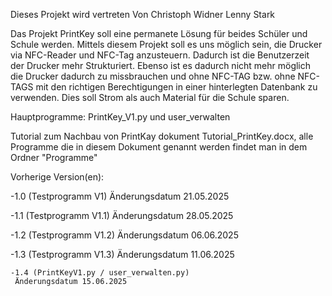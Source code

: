 Dieses Projekt wird vertreten Von
  Christoph Widner
  Lenny Stark


Das Projekt PrintKey soll eine permanete Lösung für beides Schüler und Schule werden.
Mittels diesem Projekt soll es uns möglich sein, die Drucker via NFC-Reader und 
NFC-Tag anzusteuern. Dadurch ist die Benutzerzeit der Drucker mehr Strukturiert.
Ebenso ist es dadurch nicht mehr möglich die Drucker dadurch zu missbrauchen und ohne NFC-TAG
bzw. ohne NFC-TAGS mit den richtigen Berechtigungen in einer hinterlegten Datenbank zu verwenden.
Dies soll Strom als auch Material für die Schule sparen.

Hauptprogramme: PrintKey_V1.py und user_verwalten

Tutorial zum Nachbau von PrintKay dokument Tutorial_PrintKey.docx, 
alle Programme die in diesem Dokument genannt werden findet man in dem Ordner "Programme"

Vorherige Version(en):

  -1.0 (Testprogramm V1)
  Änderungsdatum 21.05.2025

  -1.1 (Testprogramm V1.1)
   Änderungsdatum 28.05.2025

   -1.2 (Testprogramm V1.2)
   Änderungsdatum 06.06.2025


   -1.3 (Testprogramm V1.3)
    Änderungsdatum 11.06.2025

    -1.4 (PrintKeyV1.py / user_verwalten.py)
     Änderungsdatum 15.06.2025


